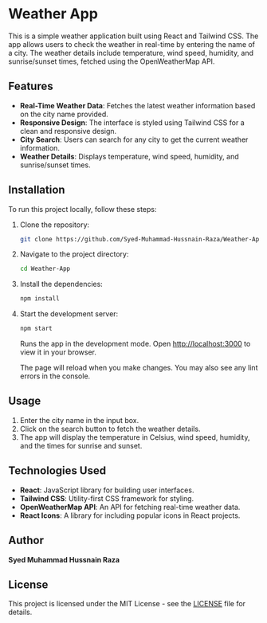 # Weather App

This is a simple weather application built using React and Tailwind CSS. The app allows users to check the weather in real-time by entering the name of a city. The weather details include temperature, wind speed, humidity, and sunrise/sunset times, fetched using the OpenWeatherMap API.

## Features

- **Real-Time Weather Data**: Fetches the latest weather information based on the city name provided.
- **Responsive Design**: The interface is styled using Tailwind CSS for a clean and responsive design.
- **City Search**: Users can search for any city to get the current weather information.
- **Weather Details**: Displays temperature, wind speed, humidity, and sunrise/sunset times.

## Installation

To run this project locally, follow these steps:

1. Clone the repository:
   ```bash
   git clone https://github.com/Syed-Muhammad-Hussnain-Raza/Weather-App.git
   ```
2. Navigate to the project directory:
   ```bash
   cd Weather-App
   ```
3. Install the dependencies:
   ```bash
   npm install
   ```
4. Start the development server:

   ```bash
   npm start
   ```

   Runs the app in the development mode. Open [http://localhost:3000](http://localhost:3000) to view it in your browser.

   The page will reload when you make changes. You may also see any lint errors in the console.

## Usage

1. Enter the city name in the input box.
2. Click on the search button to fetch the weather details.
3. The app will display the temperature in Celsius, wind speed, humidity, and the times for sunrise and sunset.

## Technologies Used

- **React**: JavaScript library for building user interfaces.
- **Tailwind CSS**: Utility-first CSS framework for styling.
- **OpenWeatherMap API**: An API for fetching real-time weather data.
- **React Icons**: A library for including popular icons in React projects.

## Author

**Syed Muhammad Hussnain Raza**

## License

This project is licensed under the MIT License - see the [LICENSE](LICENSE.md) file for details.

